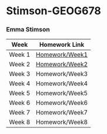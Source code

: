 # Stimson-GEOG678
### Emma Stimson
Week | Homework Link
--- | ---
Week 1 | [Homework/Week1](https://github.com/tamu-edu-students/Stimson-GEOG678/tree/e91e578fbc3463176e8a0ff6c4c89d8f411b0058/Homework/Week1)
Week 2 | [Homework/Week2](https://github.com/tamu-edu-students/Stimson-GEOG678/tree/e91e578fbc3463176e8a0ff6c4c89d8f411b0058/Homework/Week2)
Week 3 | Homework/Week3
Week 4 | Homework/Week4
Week 5 | Homework/Week5
Week 6 | Homework/Week6
Week 7 | Homework/Week7
Week 8 | Homework/Week8
